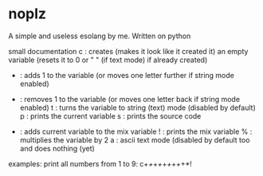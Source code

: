 # noplz
A simple and useless esolang by me. Written on python


small documentation
c : creates (makes it look like it created it) an empty variable (resets it to 0 or " " (if text mode) if already created)
+ : adds 1 to the variable (or moves one letter further if string mode enabled)
- : removes 1 to the variable (or moves one letter back if string mode enabled)
t : turns the variable to string (text) mode (disabled by default)
p : prints the current variable
s : prints the source code
* : adds current variable to the mix variable
! : prints the mix variable
% : multiplies the variable by 2
a : ascii text mode (disabled by default too and does nothing (yet)

examples:
print all numbers from 1 to 9: c+*+*+*+*+*+*+*+*+*!
